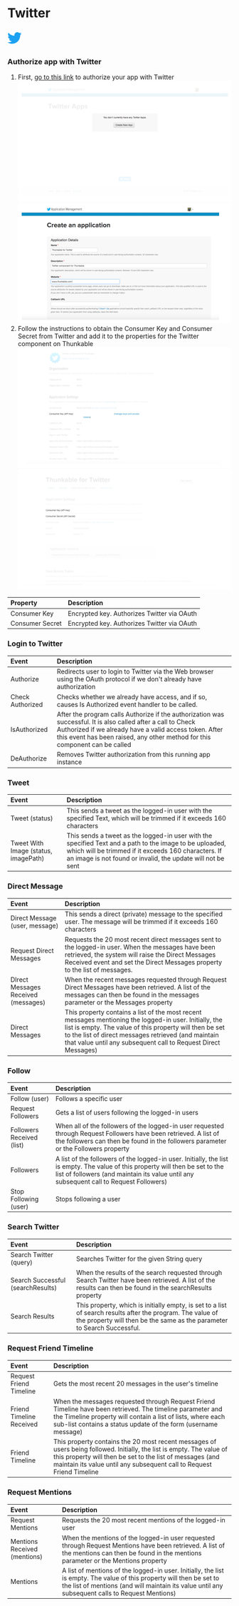 # Twitter

###  ![](../../../../.gitbook/assets/twitter-icon.png)

### Authorize app with Twitter

1. First, [go to this link](http://twitter.com/oauth_clients/new) to authorize your app with Twitter ![](../../../../.gitbook/assets/twitter-fig-1.png)![](../../../../.gitbook/assets/twitter-fig-2.png)
2. Follow the instructions to obtain the Consumer Key and Consumer Secret from Twitter and add it to the properties for the Twitter component on Thunkable ![](../../../../.gitbook/assets/twitter-fig-3.png)![](../../../../.gitbook/assets/twitter-fig-4.png)

| Property | Description |
| :--- | :--- |
| Consumer Key | Encrypted key. Authorizes Twitter via OAuth |
| Consumer Secret | Encrypted key. Authorizes Twitter via OAuth |

### Login to Twitter

| Event | Description |
| :--- | :--- |
| Authorize | Redirects user to login to Twitter via the Web browser using the OAuth protocol if we don't already have authorization |
| Check Authorized | Checks whether we already have access, and if so, causes Is Authorized event handler to be called. |
| IsAuthorized | After the program calls Authorize if the authorization was successful. It is also called after a call to Check Authorized if we already have a valid access token. After this event has been raised, any other method for this component can be called |
| DeAuthorize | Removes Twitter authorization from this running app instance |

### **Tweet**

| Event | Description |
| :--- | :--- |
| Tweet \(status\) | This sends a tweet as the logged-in user with the specified Text, which will be trimmed if it exceeds 160 characters |
| Tweet With Image \(status, imagePath\) | This sends a tweet as the logged-in user with the specified Text and a path to the image to be uploaded, which will be trimmed if it exceeds 160 characters. If an image is not found or invalid, the update will not be sent |

### Direct Message

| Event | Description |
| :--- | :--- |
| Direct Message \(user, message\) | This sends a direct \(private\) message to the specified user. The message will be trimmed if it exceeds 160 characters |
| Request Direct Messages | Requests the 20 most recent direct messages sent to the logged-in user. When the messages have been retrieved, the system will raise the Direct Messages Received event and set the Direct Messages property to the list of messages. |
| DIrect Messages Received \(messages\) | When the recent messages requested through Request Direct Messages have been retrieved. A list of the messages can then be found in the messages parameter or the Messages property |
| Direct Messages | This property contains a list of the most recent messages mentioning the logged-in user. Initially, the list is empty. The value of this property will then be set to the list of direct messages retrieved \(and maintain that value until any subsequent call to Request Direct Messages\) |

### Follow

| Event | Description |
| :--- | :--- |
| Follow \(user\) | Follows a specific user |
| Request Followers | Gets a list of users following the logged-in users |
| Followers Received \(list\) | When all of the followers of the logged-in user requested through Request Followers have been retrieved. A list of the followers can then be found in the followers parameter or the Followers property |
| Followers | A list of the followers of the logged-in user. Initially, the list is empty. The value of this property will then be set to the list of followers \(and maintain its value until any subsequent call to Request Followers\) |
| Stop Following \(user\) | Stops following a user |

### Search Twitter

| Event | Description |
| :--- | :--- |
| Search Twitter \(query\) | Searches Twitter for the given String query |
| Search Successful \(searchResults\) | When the results of the search requested through Search Twitter have been retrieved. A list of the results can then be found in the searchResults property |
| Search Results | This property, which is initially empty, is set to a list of search results after the program. The value of the property will then be the same as the parameter to Search Successful. |

### Request Friend Timeline

| Event | Description |
| :--- | :--- |
| Request Friend Timeline | Gets the most recent 20 messages in the user's timeline |
| Friend Timeline Received | When the messages requested through Request Friend Timeline have been retrieved. The timeline parameter and the Timeline property will contain a list of lists, where each sub-list contains a status update of the form \(username message\) |
| Friend Timeline | This property contains the 20 most recent messages of users being followed. Initially, the list is empty. The value of this property will then be set to the list of messages \(and maintain its value until any subsequent call to Request Friend Timeline |

### Request Mentions

| Event | Description |
| :--- | :--- |
| Request Mentions | Requests the 20 most recent mentions of the logged-in user |
| Mentions Received \(mentions\) | When the mentions of the logged-in user requested through Request Mentions have been retrieved. A list of the mentions can then be found in the mentions parameter or the Mentions property |
| Mentions | A list of mentions of the logged-in user. Initially, the list is empty. The value of this property will then be set to the list of mentions \(and will maintain its value until any subsequent calls to Request Mentions\) |

